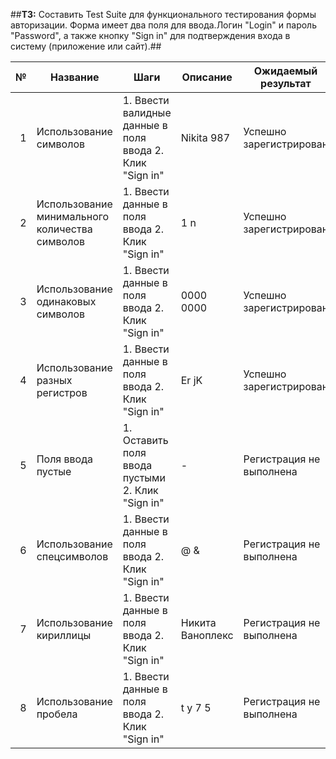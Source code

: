 ##__ТЗ:__ Составить Test Suite для функционального тестирования формы авторизации.
Форма имеет два поля для ввода.Логин "Login" и пароль "Password", а также кнопку "Sign in" для подтверждения входа в систему (приложение или сайт).##

№ | Название | Шаги | Описание | Ожидаемый результат | Фактический результат | Баг
---:|---|---|---|---|---|---
1| Использование символов | 1. Ввести валидные данные в поля ввода 2. Клик "Sign in" |Nikita 987 |Успешно зарегистрирован|Успешно зарегистрирован | -
2|Использование минимального количества символов|1. Ввести данные в поля ввода 2. Клик "Sign in"|1 n|Успешно зарегистрирован|Успешно зарегистрирован|-
3|Использование одинаковых символов|1. Ввести данные в поля ввода 2. Клик "Sign in"|0000 0000|Успешно зарегистрирован|Успешно зарегистрирован|-
4|Использование разных регистров|1. Ввести данные в поля ввода 2. Клик "Sign in"|Er jK|Успешно зарегистрирован|Успешно зарегистрирован|-
5|Поля ввода пустые|1. Оставить поля ввода пустыми 2. Клик "Sign in"|-|Регистрация не выполнена| Регистрация не выполнена| Поля ввода должны быть заполнены
6|Использование спецсимволов|1. Ввести данные в поля ввода 2. Клик "Sign in"|@ &|Регистрация не выполнена|Регистрация не выполнена|Поля ввода не должны содержать спецсимволы
7|Использование кириллицы|1. Ввести данные в поля ввода 2. Клик "Sign in"|Никита Ваноплекс|Регистрация не выполнена|Регистрация не выполнена|Поля ввода не должны содержать кириллицу
8|Использование пробела|1. Ввести данные в поля ввода 2. Клик "Sign in"|t y 7 5|Регистрация не выполнена|Регистрация не выполнена|Поля ввода не должны содержать пробелы 